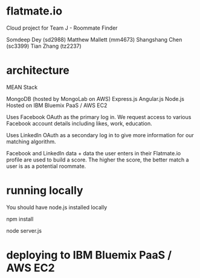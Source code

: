# flatmate.io
Cloud project for Team J - Roommate Finder

Somdeep Dey (sd2988)
Matthew Mallett (mm4673)
Shangshang Chen (sc3399)
Tian Zhang (tz2237)

# architecture
MEAN Stack

MongoDB (hosted by MongoLab on AWS)
Express.js
Angular.js
Node.js
Hosted on IBM Bluemix PaaS / AWS EC2

Uses Facebook OAuth as the primary log in. We request access to various Facebook account details including likes, work, education.

Uses LinkedIn OAuth as a secondary log in to give more information for our matching algorithm.

Facebook and LinkedIn data + data the user enters in their Flatmate.io profile are used to build a score. The higher the score, the better match a user is as a potential roommate.

# running locally
You should have node.js installed locally

npm install

node server.js

# deploying to IBM Bluemix PaaS / AWS EC2
